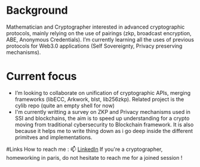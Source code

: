 # Background

Mathematician and Cryptographer interested in advanced cryptographic protocols, mainly relying on the use of pairings (zkp, broadcast encryption, ABE, Anonymous Credentials). I’m currently learning all the uses of previous protocols for Web3.0 applications (Self Sovereignty, Privacy preserving mechanisms).


# Current focus
- I’m looking to collaborate on unification of cryptographic APIs, merging frameworks (libECC, Arkwork, blst, lib256zkp). Related project is the cylib repo (quite an empty shell for now)
- I'm currently writting a survey on ZKP and Privacy mechanisms used in SSI and blockchains, the aim is to speed up understanding for a crypto moving from traditional cybersecurity to Blockchain framework. It is also because it helps me to write thing down as i go deep inside the different primitves and implementations. 



#Links
How to reach me :
📫 [LinkedIn](https://www.linkedin.com/in/renaud-dubois-63a62411/)
If you're a cryptographer, homeworking in paris, do not hesitate to reach me for a joined session !  
